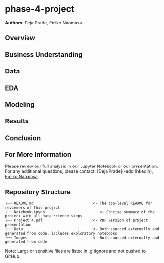 # phase-4-project


**Authors**: Deja Prade, Emiko Naomasa

## Overview

## Business Understanding 

## Data

## EDA 

## Modeling

## Results

## Conclusion

## For More Information 
Please review our full analysis in our Jupyter Notebook or our presentation.
For any additional questions, please contact: [Deja Prade](-add linkedin), [Emiko Naomasa](https://www.linkedin.com/in/emiko-n-58782158/) 



## Repository Structure

```
├── README.md                           <- The top-level README for reviewers of this project
├── Notebook.ipynb                         <- Concise summary of the project with all data science steps
├── Project 4.pdf                       <- PDF version of project presentation
├── Data                                <- Both sourced externally and generated from code, includes exploratory notebooks
└── Images                              <- Both sourced externally and generated from code
```  
Note: Large or sensitive files are listed in .gitignore and not pushed to GitHub.
